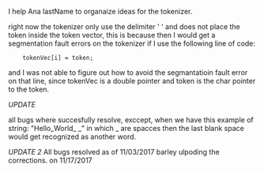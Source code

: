 I help Ana lastName to organaize ideas for the tokenizer.

right now the tokenizer only use the delimiter ' '
and does not place the token inside the token vector, this is because then I would get a segmentation fault errors on the tokenizer if I use the following line of code: 

        tokenVec[i] = token;
        
and I was not able to figure out how to avoid the segmantatioin fault error on that line, since tokenVec is a double pointer and token is the char pointer to the token.

*UPDATE*

all bugs where succesfully resolve, exccept, when we have this example of string: "Hello_World_ _" in which _ are spacces then the last blank space would get recognized as another word.

*UPDATE 2* All bugs resolved as of 11/03/2017 barley ulpoding the corrections. on 11/17/2017
